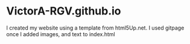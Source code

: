 # VictorA-RGV.github.io
I created my website using a template from html5Up.net. 
I used gitpage once I added images, and text to index.html
